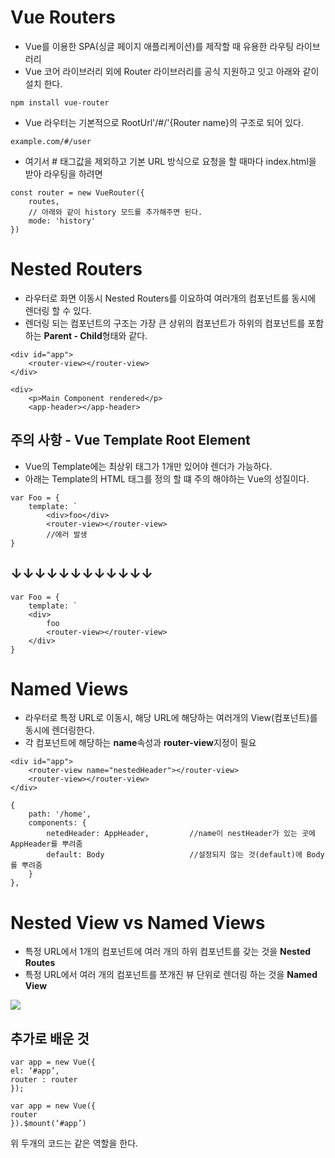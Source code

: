 Vue Routers
=====
* Vue를 이용한 SPA(싱글 페이지 애플리케이션)를 제작할 때 유용한 라우팅 라이브러리 
* Vue 코어 라이브러리 외에 Router 라이브러리를 공식 지원하고 잇고 아래와 같이 설치 한다.
```
npm install vue-router
```

* Vue 라우터는 기본적으로 RootUrl'/#/'{Router name}의 구조로 되어 있다.
```
example.com/#/user
```
* 여기서 # 태그값을 제외하고 기본 URL 방식으로 요청을 할 때마다 index.html을 받아 라우팅을 하려면 
```
const router = new VueRouter({
    routes,
    // 아래와 같이 history 모드를 추가해주면 된다.
    mode: 'history'
})
```

Nested Routers
===============
* 라우터로 화면 이동시 Nested Routers를 이요하여 여러개의 컴포넌트를 동시에 렌더링 할 수 있다.
* 렌더링 되는 컴포넌트의 구조는 가장 큰 상위의 컴포넌트가 하위의 컴포넌트를 포함하는 **Parent - Child**형태와 같다.
```
<div id="app">
    <router-view></router-view>
</div>

<div>
    <p>Main Component rendered</p>
    <app-header></app-header>
```

주의 사항 - Vue Template Root Element
----
* Vue의 Template에는 최상위 태그가 1개만 있어야 렌더가 가능하다.
* 아래는 Template의 HTML 태그를 정의 할 떄 주의 해야하는 Vue의 성질이다.
```
var Foo = {
    template: `
        <div>foo</div>
        <router-view></router-view>
        //에러 발생
}
```
## ↓↓↓↓↓↓↓↓↓↓↓↓
```
var Foo = {
    template: `
    <div>
        foo
        <router-view></router-view>
    </div>
}
```

Named Views
========
* 라우터로 특정 URL로 이동시, 해당 URL에 해당하는 여러개의 View(컴포넌트)를 동시에 렌더링한다.
* 각 컴포넌트에 해당하는  **name**속성과 **router-view**지정이 필요
```
<div id="app">
    <router-view name="nestedHeader"></router-view>
    <router-view></router-view>
</div>
```
```
{
    path: '/home',
    components: {
        netedHeader: AppHeader,         //name이 nestHeader가 있는 곳에 AppHeader를 뿌려줌
        default: Body                   //설정되지 않는 것(default)에 Body를 뿌려줌
    }
},
```
Nested View vs Named Views
=========================
* 특정 URL에서 1개의 컴포넌트에 여러 개의 하위 컴포넌트를 갖는 것을 **Nested Routes**
* 특정 URL에서 여러 개의 컴포넌트를 쪼개진 뷰 단위로 렌더링 하는 것을 **Named View**

<img src="https://joshua1988.github.io/images/posts/web/vuejs/namedview-nestedroutes.png">


추가로 배운 것
----
```
var app = new Vue({
el: ‘#app’,
router : router
});
```
```
var app = new Vue({
router
}).$mount(‘#app’)
```
위 두개의 코드는 같은 역할을 한다.